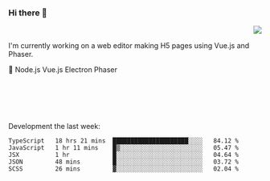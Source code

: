 ### Hi there 👋

<img align="right" src="https://github-readme-stats.vercel.app/api?username=jasonpanggo"/>

<br>
<p align="left">
I'm currently working on a web editor making H5 pages using Vue.js and Phaser.
</p>
<p align="left">
📖 Node.js Vue.js Electron Phaser
</p>
<br>
<br>
<br>
<br>

Development the last week:
<!--START_SECTION:waka-->
```text
TypeScript   18 hrs 21 mins  █████████████████████░░░░   84.12 % 
JavaScript   1 hr 11 mins    █▒░░░░░░░░░░░░░░░░░░░░░░░   05.47 % 
JSX          1 hr            █░░░░░░░░░░░░░░░░░░░░░░░░   04.64 % 
JSON         48 mins         █░░░░░░░░░░░░░░░░░░░░░░░░   03.72 % 
SCSS         26 mins         ▓░░░░░░░░░░░░░░░░░░░░░░░░   02.04 % 
```
<!--END_SECTION:waka-->

<!--
**JASONPANGGO/jasonpanggo** is a ✨ _special_ ✨ repository because its `README.md` (this file) appears on your GitHub profile.

Here are some ideas to get you started:

- 🔭 I’m currently working on ...
- 🌱 I’m currently learning ...
- 👯 I’m looking to collaborate on ...
- 🤔 I’m looking for help with ...
- 💬 Ask me about ...
- 📫 How to reach me: ...
- 😄 Pronouns: ...
- ⚡ Fun fact: ...
-->
